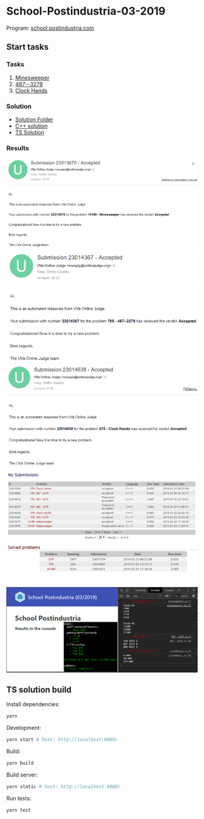 # School-Postindustria-03-2019

Program: [school.postindustria.com](https://school.postindustria.com/)

## Start tasks

### Tasks

1. [Minesweeper](https://uva.onlinejudge.org/index.php?option=com_onlinejudge&Itemid=8&category=13&page=show_problem&problem=1130)
1. [487--3279](https://uva.onlinejudge.org/index.php?option=com_onlinejudge&Itemid=8&page=show_problem&problem=696)
1. [Clock Hands](https://uva.onlinejudge.org/index.php?option=com_onlinejudge&Itemid=8&page=show_problem&problem=520)

### Solution

- [Solution Folder](./other/report/)
- [C++ solution](./other/report/cppSolution)
- [TS Solution](./other/report/tsSolution)

### Results

![487--3279](./other/report/img/minesweeper.png)
![487--3279](./other/report/img/487--3279.png)
![Clock Hands](./other/report/img/clock-hands.png)
![My Submissions](./other/report/img/my-submissions.png)
![Solved Problems](./other/report/img/solved-problems.png)
![Solved Problems](./other/report/img/typescript-results.png)

## TS solution build

Install dependencies:

```bash
yarn
```

Development:

```bash
yarn start # host: http://localhost:8080/
```

Build:

```bash
yarn build
```

Build server:

```bash
yarn static # host: http://localhost:8000/
```

Run tests:

```bash
yarn test
```